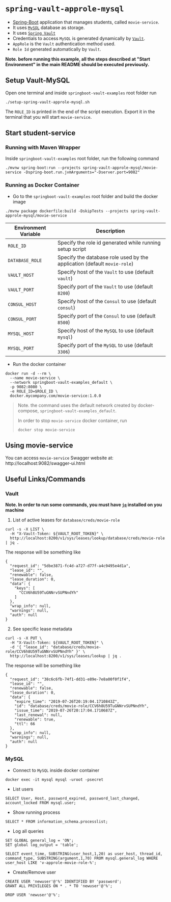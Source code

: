 # `spring-vault-approle-mysql`

- [Spring-Boot](https://spring.io/projects/spring-boot) application that manages students, called `movie-service`.
- It uses [`MySQL`](https://www.mysql.com/) database as storage.
- It uses [`Spring Vault`](https://docs.spring.io/spring-vault/docs/2.1.3.RELEASE/reference/html/#_document_structure)
- Credentials to access `MySQL` is generated dynamically by [`Vault`](https://www.vaultproject.io).
- `AppRole` is the `Vault` authentication method used.
- `Role Id` generated automatically by `Vault`.

**Note. before running this example, all the steps described at "Start Environment" in the main README should be
executed previously.**

## Setup Vault-MySQL

Open one terminal and inside `springboot-vault-examples` root folder run
```
./setup-spring-vault-approle-mysql.sh
```

The `ROLE_ID` is printed in the end of the script execution. Export it in the terminal that you will start `movie-service`.

## Start student-service

### Running with Maven Wrapper

Inside `springboot-vault-examples` root folder, run the following command
```
./mvnw spring-boot:run --projects spring-vault-approle-mysql/movie-service -Dspring-boot.run.jvmArguments="-Dserver.port=9082"
```

### Running as Docker Container

- Go to the `springboot-vault-examples` root folder and build the docker image
```
./mvnw package dockerfile:build -DskipTests --projects spring-vault-approle-mysql/movie-service
```
| Environment Variable | Description                                                              |
| -------------------- | ------------------------------------------------------------------------ |
| `ROLE_ID`            | Specify the role id generated while running setup script                 |
| `DATABASE_ROLE`      | Specify the database role used by the application (default `movie-role`) |
| `VAULT_HOST`         | Specify host of the `Vault` to use (default `vault`)                     |
| `VAULT_PORT`         | Specify port of the `Vault` to use (default `8200`)                      |
| `CONSUL_HOST`        | Specify host of the `Consul` to use (default `consul`)                   |
| `CONSUL_PORT`        | Specify port of the `Consul` to use (default `8500`)                     |
| `MYSQL_HOST`         | Specify host of the `MySQL` to use (default `mysql`)                     |
| `MYSQL_PORT`         | Specify port of the `MySQL` to use (default `3306`)                      |

- Run the docker container
```
docker run -d --rm \
  --name movie-service \
  --network springboot-vault-examples_default \
  -p 9082:8080 \
  -e ROLE_ID=$ROLE_ID \
  docker.mycompany.com/movie-service:1.0.0
```
> Note. the command uses the default network created by docker-compose, `springboot-vault-examples_default`.
>
> In order to stop `movie-service` docker container, run
> ```
> docker stop movie-service 
> ```

## Using movie-service

You can access `movie-service` Swagger website at: http://localhost:9082/swagger-ui.html

## Useful Links/Commands

### Vault

**Note. In order to run some commands, you must have [`jq`](https://stedolan.github.io/jq) installed on you machine**

1. List of active leases for `database/creds/movie-role`
```
curl -s -X LIST \
  -H "X-Vault-Token: ${VAULT_ROOT_TOKEN}" \
  http://localhost:8200/v1/sys/leases/lookup/database/creds/movie-role | jq .
```

The response will be something like
```
{
  "request_id": "5dbe3871-fc4d-a727-d77f-a4c9495e4d1a",
  "lease_id": "",
  "renewable": false,
  "lease_duration": 0,
  "data": {
    "keys": [
      "CCV6h8U59TuGNNrvSUPNndYh"
    ]
  },
  "wrap_info": null,
  "warnings": null,
  "auth": null
}
```

2. See specific lease metadata
```
curl -s -X PUT \
  -H "X-Vault-Token: ${VAULT_ROOT_TOKEN}" \
  -d '{ "lease_id": "database/creds/movie-role/CCV6h8U59TuGNNrvSUPNndYh" }' \
  http://localhost:8200/v1/sys/leases/lookup | jq .
```

The response will be something like
```
{
  "request_id": "38c6c6fb-74f1-dd31-e89e-7e8a00f0f1f4",
  "lease_id": "",
  "renewable": false,
  "lease_duration": 0,
  "data": {
    "expire_time": "2019-07-26T20:19:04.1710843Z",
    "id": "database/creds/movie-role/CCV6h8U59TuGNNrvSUPNndYh",
    "issue_time": "2019-07-26T20:17:04.1710687Z",
    "last_renewal": null,
    "renewable": true,
    "ttl": 66
  },
  "wrap_info": null,
  "warnings": null,
  "auth": null
}
```

### MySQL

- Connect to `MySQL` inside docker container
```
docker exec -it mysql mysql -uroot -psecret
```

- List users
```
SELECT User, Host, password_expired, password_last_changed, account_locked FROM mysql.user;
```

- Show running process
```
SELECT * FROM information_schema.processlist;
```

- Log all queries
```
SET GLOBAL general_log = 'ON';
SET global log_output = 'table';

SELECT event_time, SUBSTRING(user_host,1,20) as user_host, thread_id, command_type, SUBSTRING(argument,1,70) FROM mysql.general_log WHERE user_host LIKE 'v-approle-movie-role-%';
```

- Create/Remove user
```
CREATE USER 'newuser'@'%' IDENTIFIED BY 'password';
GRANT ALL PRIVILEGES ON * . * TO 'newuser'@'%';

DROP USER 'newuser'@'%';
```
